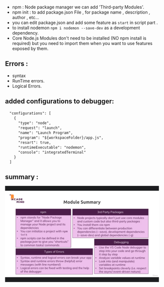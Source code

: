 - npm : Node package manager we can add 'Third-party Modules'.
- npm init : to add package.json File , for package name , description , author , etc...
- you can edit package.json and add some feature as `start` in script part .
- to install nodemon `npm i nodemon --save-dev` as a development dependency.
- Core Node.js Modules don't need to be installed (NO npm install is required) but you need to import them when you want to use features exposed by them.

## Errors :

- syntax
- RunTime errors.
- Logical Errors.

## added configurations to debugger:

```
  "configurations": [
    {
      "type": "node",
      "request": "launch",
      "name": "Launch Program",
      "program": "${workspaceFolder}/app.js",
      "resart": true,
      "runtimeExecutable": "nodemon",
      "console": "integratedTerminal"
    }
  ]
```

## summary :

<img src="section4summary.png">
